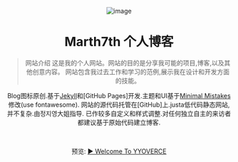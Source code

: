 

<div align='center'>

![image](https://github.com/Sumalene/March7thBlog/assets/124686994/04842755-988d-4857-aa7b-307a3eb9f7d6)

  <h1>Marth7th 个人博客</h1>
  
> 网站介绍
这是我的个人网站。网站的目的是分享我可能的项目,博客,以及其他创意内容。
网站包含我过去工作和学习的范例,展示我在设计和开发方面的技能。

Blog图标原创.基于[Jekyll](https://jekyllrb.com/)和[GitHub Pages]开发.主题和UI基于[Minimal Mistakes](https://mademistakes.com/work/jekyll-themes/minimal-mistakes/)修改(use fontawesome).
网站的源代码托管在[GitHub]上.justa低代码静态网站,并不复杂.由정지영大姐指导.
已作较多自定义和样式调整.对任何独立自主的来访者都建议基于原始代码建立博客.

<br>
  
 预览: [▶ Welcome To YYOVERCE ](https://sumalene.github.io/March7thBlog/)
  
</div>



